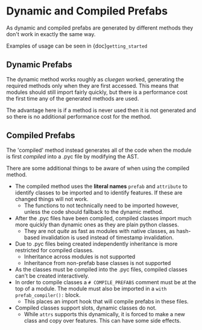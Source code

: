 # Dynamic and Compiled Prefabs #

As dynamic and compiled prefabs are generated by different methods
they don't work in exactly the same way.

Examples of usage can be seen in {doc}`getting_started`

## Dynamic Prefabs ##

The dynamic method works roughly as *cluegen* worked, generating the 
required methods only when they are first accessed. This means that
modules should still import fairly quickly, but there is a performance
cost the first time any of the generated methods are used.

The advantage here is if a method is never used then it is not generated
and so there is no additional performance cost for the method.

## Compiled Prefabs ##

The 'compiled' method instead generates all of the code when the 
module is first *compiled* into a .pyc file by modifying the AST. 

There are some additional things to be aware of when using the 
compiled method.

* The compiled method uses the **literal names** `prefab` and `attribute`
  to identify classes to be imported and to identify features. 
  If these are changed things will not work.
  * The functions to not technically need to be imported however, unless
    the code should fallback to the dynamic method.
* After the .pyc files have been compiled, compiled classes import
  much more quickly than dynamic ones as they are plain python classes.
    * They are not *quite* as fast as modules with native classes,
      as hash-based invalidation is used instead of timestamp
      invalidation.
* Due to .pyc files being created independently inheritance is
  more restricted for compiled classes.
    * Inheritance across modules is not supported
    * Inheritance from non-prefab base classes is not supported
* As the classes must be compiled into the .pyc files, compiled
  classes can't be created interactively.
* In order to compile classes a `# COMPILE_PREFABS` comment must
  be at the top of a module. The module must also be imported in
  a `with prefab_compiler():` block.
    * This places an import hook that will compile prefabs in
      these files.
* Compiled classes support slots, dynamic classes do not.
    * While `attrs` supports this dynamically, it is forced to 
      make a new class and copy over features. This can have some
      side effects.

